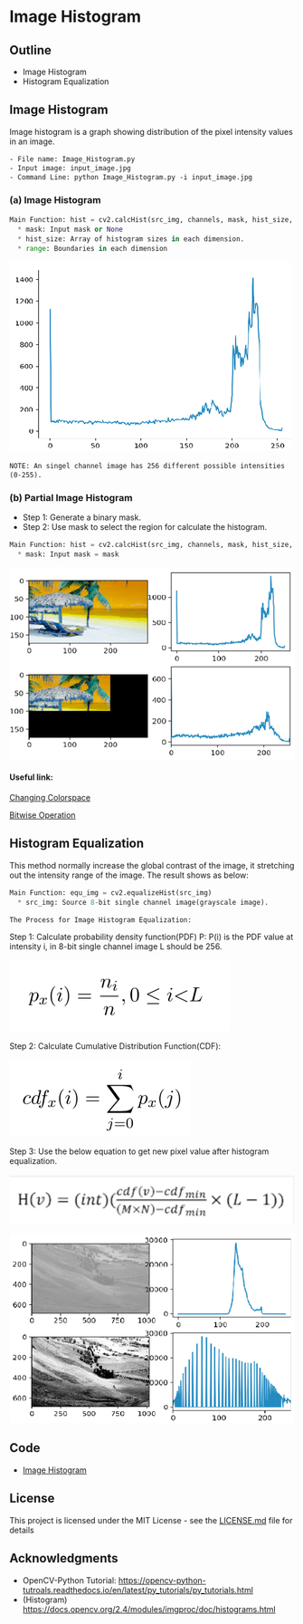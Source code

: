 # Image Histogram

## Outline
- Image Histogram
- Histogram Equalization

## Image Histogram
Image histogram is a graph showing distribution of the pixel intensity values in an image.
```
- File name: Image_Histogram.py
- Input image: input_image.jpg
- Command Line: python Image_Histogram.py -i input_image.jpg
```

### (a) Image Histogram
```python
Main Function: hist = cv2.calcHist(src_img, channels, mask, hist_size, range)
  * mask: Input mask or None
  * hist_size: Array of histogram sizes in each dimension.
  * range: Boundaries in each dimension
```
![](README_IMG/histo.png)

```
NOTE: An singel channel image has 256 different possible intensities (0-255).
```

### (b) Partial Image Histogram
  * Step 1: Generate a binary mask.
  * Step 2: Use mask to select the region for calculate the histogram.
```python
Main Function: hist = cv2.calcHist(src_img, channels, mask, hist_size, range)
  * mask: Input mask = mask
```
![](README_IMG/part_histo.png)

#### Useful link:

[Changing Colorspace](https://github.com/Hank-Tsou/Computer-Vision-OpenCV-Python/tree/master/tutorials/Image_Processing/1_Changing_colorspace)

[Bitwise Operation](https://github.com/Hank-Tsou/Computer-Vision-OpenCV-Python/tree/master/tutorials/Core_Operation)


## Histogram Equalization
This method normally increase the global contrast of the image, it stretching out the intensity range of the image. The result shows as below:
```python
Main Function: equ_img = cv2.equalizeHist(src_img)
  * src_img: Source 8-bit single channel image(grayscale image).
```

```
The Process for Image Histogram Equalization:
```
Step 1: Calculate probability density function(PDF) P: P(i) is the PDF value at intensity i, in 8-bit single channel image L should be 256.

![](README_IMG/PDF.png)

Step 2: Calculate Cumulative Distribution Function(CDF): 

![](README_IMG/CDF.png)

Step 3: Use the below equation to get new pixel value after histogram equalization.

![](README_IMG/equation.png)

![](README_IMG/img_equal.png)

## Code
- [Image Histogram](https://github.com/Hank-Tsou/Computer-Vision-OpenCV-Python/tree/master/tutorials/Image_Processing/9_Image_Histogram)

## License

This project is licensed under the MIT License - see the [LICENSE.md](LICENSE.md) file for details

## Acknowledgments

* OpenCV-Python Tutorial: https://opencv-python-tutroals.readthedocs.io/en/latest/py_tutorials/py_tutorials.html
* (Histogram) https://docs.opencv.org/2.4/modules/imgproc/doc/histograms.html

